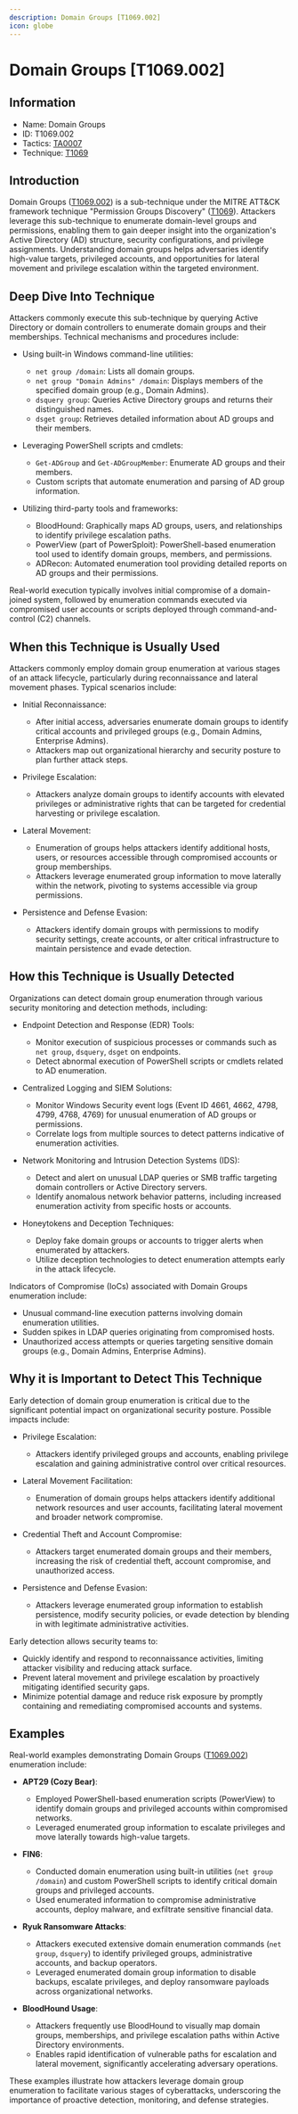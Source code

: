 ```yaml
---
description: Domain Groups [T1069.002]
icon: globe
---
```


# Domain Groups [T1069.002]

## Information

- Name: Domain Groups
- ID: T1069.002
- Tactics: [TA0007](../TA0007/TA0007.md)
- Technique: [T1069](./T1069.md)

## Introduction

Domain Groups ([T1069.002](./techniques/T1069.002.md)) is a sub-technique under the MITRE ATT&CK framework technique "Permission Groups Discovery" ([T1069](https://attack.mitre.org/techniques/T1069/)). Attackers leverage this sub-technique to enumerate domain-level groups and permissions, enabling them to gain deeper insight into the organization's Active Directory (AD) structure, security configurations, and privilege assignments. Understanding domain groups helps adversaries identify high-value targets, privileged accounts, and opportunities for lateral movement and privilege escalation within the targeted environment.

## Deep Dive Into Technique

Attackers commonly execute this sub-technique by querying Active Directory or domain controllers to enumerate domain groups and their memberships. Technical mechanisms and procedures include:

- Using built-in Windows command-line utilities:

  - `net group /domain`: Lists all domain groups.
  - `net group "Domain Admins" /domain`: Displays members of the specified domain group (e.g., Domain Admins).
  - `dsquery group`: Queries Active Directory groups and returns their distinguished names.
  - `dsget group`: Retrieves detailed information about AD groups and their members.

- Leveraging PowerShell scripts and cmdlets:

  - `Get-ADGroup` and `Get-ADGroupMember`: Enumerate AD groups and their members.
  - Custom scripts that automate enumeration and parsing of AD group information.

- Utilizing third-party tools and frameworks:
  - BloodHound: Graphically maps AD groups, users, and relationships to identify privilege escalation paths.
  - PowerView (part of PowerSploit): PowerShell-based enumeration tool used to identify domain groups, members, and permissions.
  - ADRecon: Automated enumeration tool providing detailed reports on AD groups and their permissions.

Real-world execution typically involves initial compromise of a domain-joined system, followed by enumeration commands executed via compromised user accounts or scripts deployed through command-and-control (C2) channels.

## When this Technique is Usually Used

Attackers commonly employ domain group enumeration at various stages of an attack lifecycle, particularly during reconnaissance and lateral movement phases. Typical scenarios include:

- Initial Reconnaissance:

  - After initial access, adversaries enumerate domain groups to identify critical accounts and privileged groups (e.g., Domain Admins, Enterprise Admins).
  - Attackers map out organizational hierarchy and security posture to plan further attack steps.

- Privilege Escalation:

  - Attackers analyze domain groups to identify accounts with elevated privileges or administrative rights that can be targeted for credential harvesting or privilege escalation.

- Lateral Movement:

  - Enumeration of groups helps attackers identify additional hosts, users, or resources accessible through compromised accounts or group memberships.
  - Attackers leverage enumerated group information to move laterally within the network, pivoting to systems accessible via group permissions.

- Persistence and Defense Evasion:
  - Attackers identify domain groups with permissions to modify security settings, create accounts, or alter critical infrastructure to maintain persistence and evade detection.

## How this Technique is Usually Detected

Organizations can detect domain group enumeration through various security monitoring and detection methods, including:

- Endpoint Detection and Response (EDR) Tools:

  - Monitor execution of suspicious processes or commands such as `net group`, `dsquery`, `dsget` on endpoints.
  - Detect abnormal execution of PowerShell scripts or cmdlets related to AD enumeration.

- Centralized Logging and SIEM Solutions:

  - Monitor Windows Security event logs (Event ID 4661, 4662, 4798, 4799, 4768, 4769) for unusual enumeration of AD groups or permissions.
  - Correlate logs from multiple sources to detect patterns indicative of enumeration activities.

- Network Monitoring and Intrusion Detection Systems (IDS):

  - Detect and alert on unusual LDAP queries or SMB traffic targeting domain controllers or Active Directory servers.
  - Identify anomalous network behavior patterns, including increased enumeration activity from specific hosts or accounts.

- Honeytokens and Deception Techniques:
  - Deploy fake domain groups or accounts to trigger alerts when enumerated by attackers.
  - Utilize deception technologies to detect enumeration attempts early in the attack lifecycle.

Indicators of Compromise (IoCs) associated with Domain Groups enumeration include:

- Unusual command-line execution patterns involving domain enumeration utilities.
- Sudden spikes in LDAP queries originating from compromised hosts.
- Unauthorized access attempts or queries targeting sensitive domain groups (e.g., Domain Admins, Enterprise Admins).

## Why it is Important to Detect This Technique

Early detection of domain group enumeration is critical due to the significant potential impact on organizational security posture. Possible impacts include:

- Privilege Escalation:

  - Attackers identify privileged groups and accounts, enabling privilege escalation and gaining administrative control over critical resources.

- Lateral Movement Facilitation:

  - Enumeration of domain groups helps attackers identify additional network resources and user accounts, facilitating lateral movement and broader network compromise.

- Credential Theft and Account Compromise:

  - Attackers target enumerated domain groups and their members, increasing the risk of credential theft, account compromise, and unauthorized access.

- Persistence and Defense Evasion:
  - Attackers leverage enumerated group information to establish persistence, modify security policies, or evade detection by blending in with legitimate administrative activities.

Early detection allows security teams to:

- Quickly identify and respond to reconnaissance activities, limiting attacker visibility and reducing attack surface.
- Prevent lateral movement and privilege escalation by proactively mitigating identified security gaps.
- Minimize potential damage and reduce risk exposure by promptly containing and remediating compromised accounts and systems.

## Examples

Real-world examples demonstrating Domain Groups ([T1069.002](./techniques/T1069.002.md)) enumeration include:

- **APT29 (Cozy Bear)**:

  - Employed PowerShell-based enumeration scripts (PowerView) to identify domain groups and privileged accounts within compromised networks.
  - Leveraged enumerated group information to escalate privileges and move laterally towards high-value targets.

- **FIN6**:

  - Conducted domain enumeration using built-in utilities (`net group /domain`) and custom PowerShell scripts to identify critical domain groups and privileged accounts.
  - Used enumerated information to compromise administrative accounts, deploy malware, and exfiltrate sensitive financial data.

- **Ryuk Ransomware Attacks**:

  - Attackers executed extensive domain enumeration commands (`net group`, `dsquery`) to identify privileged groups, administrative accounts, and backup operators.
  - Leveraged enumerated domain group information to disable backups, escalate privileges, and deploy ransomware payloads across organizational networks.

- **BloodHound Usage**:
  - Attackers frequently use BloodHound to visually map domain groups, memberships, and privilege escalation paths within Active Directory environments.
  - Enables rapid identification of vulnerable paths for escalation and lateral movement, significantly accelerating adversary operations.

These examples illustrate how attackers leverage domain group enumeration to facilitate various stages of cyberattacks, underscoring the importance of proactive detection, monitoring, and defense strategies.
